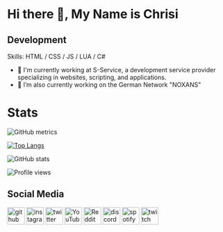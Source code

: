 # Hi there 👋, My Name is Chrisi
## Development

Skills: HTML / CSS / JS / LUA / C#
- 🔭 I'm currently working at S-Service, a development service provider specializing in websites, scripting, and applications.
- 🔭 I’m also currently working on the German Network "NOXANS"
# Stats

![GitHub metrics](https://metrics.lecoq.io/Chrisi816)

[![Top Langs]([https://github-readme-stats.vercel.app/api/top-langs/?username=Chrisi816)](https://github.com/anuraghazra/github-readme-stats](https://github-readme-stats.vercel.app/api/top-langs/?username=anuraghazra&hide_progress=true))

![GitHub stats](https://github-readme-stats.vercel.app/api?username=Chrisi816&show_icons=true&count_private=true)  

![Profile views](https://gpvc.arturio.dev/Chrisi816) 

## Social Media

[<img src='https://cdn.jsdelivr.net/npm/simple-icons@3.0.1/icons/github.svg' alt='github' height='40'>](https://github.com/Chrisi816)  [<img src='https://cdn.jsdelivr.net/npm/simple-icons@3.0.1/icons/instagram.svg' alt='instagram' height='40'>](https://www.instagram.com/ytchrisi/)  [<img src='https://cdn.jsdelivr.net/npm/simple-icons@3.0.1/icons/twitter.svg' alt='twitter' height='40'>](https://twitter.com/Official_Syndro)  [<img src='https://cdn.jsdelivr.net/npm/simple-icons@3.0.1/icons/youtube.svg' alt='YouTube' height='40'>](https://www.youtube.com/channel/2608fYXxsQ5ovJFDJ2JJ3A)  [<img src='https://cdn.jsdelivr.net/npm/simple-icons@3.0.1/icons/reddit.svg' alt='Reddit' height='40'>](https://www.reddit.com/user/Offiziall_Syndro)  [<img src='https://cdn.jsdelivr.net/npm/simple-icons@3.0.1/icons/discord.svg' alt='discord' height='40'>](https://discord.gg/2vRuP6cVGr)  [<img src='https://cdn.jsdelivr.net/npm/simple-icons@3.0.1/icons/spotify.svg' alt='spotify' height='40'>](Chrisi)  [<img src='https://cdn.jsdelivr.net/npm/simple-icons@3.0.1/icons/twitch.svg' alt='twitch' height='40'>](https://www.twitch.tv/7life_chrisi)  






 

 
